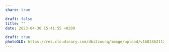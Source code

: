 ```yaml
---
share: true

draft: false
title: ""
date: 2023-04-30 15:41:55 +0200

draft: true
photoOLD: https://res.cloudinary.com/dbi2zounq/image/upload/v1682862112/uvsrvbhxmclejgpprges.jpg
---
```

